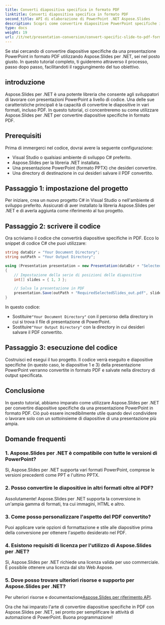 ```yaml
---
title: Converti diapositiva specifica in formato PDF
linktitle: Converti diapositiva specifica in formato PDF
second_title: API di elaborazione di PowerPoint .NET Aspose.Slides
description: Scopri come convertire diapositive PowerPoint specifiche in formato PDF utilizzando Aspose.Slides per .NET. Guida passo passo con esempi di codice.
type: docs
weight: 19
url: /it/net/presentation-conversion/convert-specific-slide-to-pdf-format/
---
```



Se stai cercando di convertire diapositive specifiche da una presentazione PowerPoint in formato PDF utilizzando Aspose.Slides per .NET, sei nel posto giusto. In questo tutorial completo, ti guideremo attraverso il processo, passo dopo passo, facilitandoti il raggiungimento del tuo obiettivo.

## introduzione

Aspose.Slides per .NET è una potente libreria che consente agli sviluppatori di lavorare con presentazioni PowerPoint a livello di codice. Una delle sue caratteristiche principali è la capacità di convertire le diapositive in vari formati, incluso PDF. In questo tutorial, ci concentreremo su come utilizzare Aspose.Slides per .NET per convertire diapositive specifiche in formato PDF.

## Prerequisiti

Prima di immergerci nel codice, dovrai avere la seguente configurazione:

- Visual Studio o qualsiasi ambiente di sviluppo C# preferito.
- Aspose.Slides per la libreria .NET installata.
- Una presentazione PowerPoint (formato PPTX) che desideri convertire.
- Una directory di destinazione in cui desideri salvare il PDF convertito.

## Passaggio 1: impostazione del progetto

Per iniziare, crea un nuovo progetto C# in Visual Studio o nell'ambiente di sviluppo preferito. Assicurati di aver installato la libreria Aspose.Slides per .NET e di averla aggiunta come riferimento al tuo progetto.

## Passaggio 2: scrivere il codice

Ora scriviamo il codice che convertirà diapositive specifiche in PDF. Ecco lo snippet di codice C# che puoi utilizzare:

```csharp
string dataDir = "Your Document Directory";
string outPath = "Your Output Directory";

using (Presentation presentation = new Presentation(dataDir + "SelectedSlides.pptx"))
{
    // Impostazione della serie di posizioni delle diapositive
    int[] slides = { 1, 3 };

    // Salva la presentazione in PDF
    presentation.Save(outPath + "RequiredSelectedSlides_out.pdf", slides, SaveFormat.Pdf);
}
```

In questo codice:

-  Sostituire`"Your Document Directory"` con il percorso della directory in cui si trova il file di presentazione di PowerPoint.
-  Sostituire`"Your Output Directory"` con la directory in cui desideri salvare il PDF convertito.

## Passaggio 3: esecuzione del codice

Costruisci ed esegui il tuo progetto. Il codice verrà eseguito e diapositive specifiche (in questo caso, le diapositive 1 e 3) della presentazione PowerPoint verranno convertite in formato PDF e salvate nella directory di output specificata.

## Conclusione

In questo tutorial, abbiamo imparato come utilizzare Aspose.Slides per .NET per convertire diapositive specifiche da una presentazione PowerPoint in formato PDF. Ciò può essere incredibilmente utile quando devi condividere o lavorare solo con un sottoinsieme di diapositive di una presentazione più ampia.

## Domande frequenti

### 1. Aspose.Slides per .NET è compatibile con tutte le versioni di PowerPoint?

Sì, Aspose.Slides per .NET supporta vari formati PowerPoint, comprese le versioni precedenti come PPT e l'ultimo PPTX.

### 2. Posso convertire le diapositive in altri formati oltre al PDF?

Assolutamente! Aspose.Slides per .NET supporta la conversione in un'ampia gamma di formati, tra cui immagini, HTML e altro.

### 3. Come posso personalizzare l'aspetto del PDF convertito?

Puoi applicare varie opzioni di formattazione e stile alle diapositive prima della conversione per ottenere l'aspetto desiderato nel PDF.

### 4. Esistono requisiti di licenza per l'utilizzo di Aspose.Slides per .NET?

Sì, Aspose.Slides per .NET richiede una licenza valida per uso commerciale. È possibile ottenere una licenza dal sito Web Aspose.

### 5. Dove posso trovare ulteriori risorse e supporto per Aspose.Slides per .NET?

Per ulteriori risorse e documentazione[Aspose.Slides per riferimento API](https://reference.aspose.com/slides/net/).

Ora che hai imparato l'arte di convertire diapositive specifiche in PDF con Aspose.Slides per .NET, sei pronto per semplificare le attività di automazione di PowerPoint. Buona programmazione!
